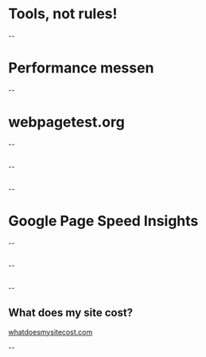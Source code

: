 # Tools, not rules!

--

# Performance messen

--

# webpagetest.org

--

<img data-src="assets/wpt.jpg">

--

<img data-src="assets/wpt_goal.jpg">

--

# Google Page Speed Insights

--

<img data-src="assets/gpsi.jpg">

--

<img data-src="assets/GPSI_goal.jpg">

--

## What does my site cost?

[whatdoesmysitecost.com](http://whatdoesmysitecost.com/)

--

<img data-src="assets/what-does-my-site-cost.png">
